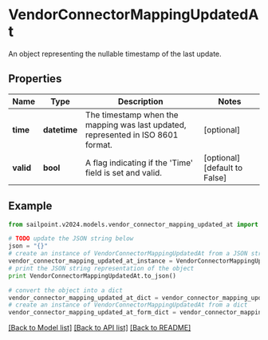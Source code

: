 # VendorConnectorMappingUpdatedAt

An object representing the nullable timestamp of the last update.

## Properties

Name | Type | Description | Notes
------------ | ------------- | ------------- | -------------
**time** | **datetime** | The timestamp when the mapping was last updated, represented in ISO 8601 format. | [optional] 
**valid** | **bool** | A flag indicating if the &#39;Time&#39; field is set and valid. | [optional] [default to False]

## Example

```python
from sailpoint.v2024.models.vendor_connector_mapping_updated_at import VendorConnectorMappingUpdatedAt

# TODO update the JSON string below
json = "{}"
# create an instance of VendorConnectorMappingUpdatedAt from a JSON string
vendor_connector_mapping_updated_at_instance = VendorConnectorMappingUpdatedAt.from_json(json)
# print the JSON string representation of the object
print VendorConnectorMappingUpdatedAt.to_json()

# convert the object into a dict
vendor_connector_mapping_updated_at_dict = vendor_connector_mapping_updated_at_instance.to_dict()
# create an instance of VendorConnectorMappingUpdatedAt from a dict
vendor_connector_mapping_updated_at_form_dict = vendor_connector_mapping_updated_at.from_dict(vendor_connector_mapping_updated_at_dict)
```
[[Back to Model list]](../README.md#documentation-for-models) [[Back to API list]](../README.md#documentation-for-api-endpoints) [[Back to README]](../README.md)


